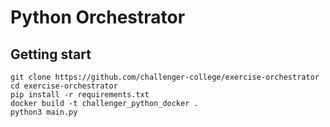 # Python Orchestrator

## Getting start
```
git clone https://github.com/challenger-college/exercise-orchestrator
cd exercise-orchestrator
pip install -r requirements.txt
docker build -t challenger_python_docker .
python3 main.py
```